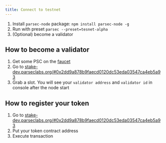 ```yaml
---
title: Connect to testnet
---
```


1. Install `parsec-node` package: `npm install parsec-node -g`
2. Run with preset `parsec --preset=tesnet-alpha`
3. (Optional) become a validator

## How to become a validator

1. Get some PSC on the [faucet](https://stake-dev.parseclabs.org/faucet)
2. Go to [stake-dev.parseclabs.org/#0x2dd9a878b9faecd0120dc53eda03547ca4eb5a93](https://stake-dev.parseclabs.org/#0x2dd9a878b9faecd0120dc53eda03547ca4eb5a93)
3. Grab a slot. You will see your `validator address` and `validator id` in console after the node start

## How to register your token

1. Go to [stake-dev.parseclabs.org/#0x2dd9a878b9faecd0120dc53eda03547ca4eb5a93](https://stake-dev.parseclabs.org/#0x2dd9a878b9faecd0120dc53eda03547ca4eb5a93)
2. Put your token contract address
3. Execute transaction